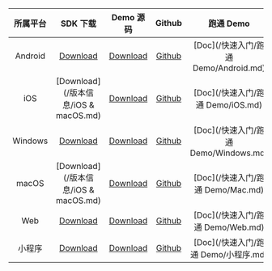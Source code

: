 
|所属平台| SDK 下载 | Demo 源码 | Github | 跑通 Demo| 集成 SDK|
|:-:|:-:|:-:|:-:|:-:|:-:|
|Android|[Download](/版本信息/Android.md)|<a href="https://demo.qcloudtiw.com/android/TICDemo.zip">Download</a>|[Github](https://github.com/tencentyun/TIC/tree/master)|[Doc](/快速入门/跑通 Demo/Android.md)|[Doc](/快速入门/集成 SDK/Android.md)|
|iOS|[Download](/版本信息/iOS & macOS.md)|<a href="https://demo.qcloudtiw.com/ios/TICDemo.zip">Download</a>|[Github](https://github.com/tencentyun/TIC/tree/master)|[Doc](/快速入门/跑通 Demo/iOS.md)|[Doc](/快速入门/集成 SDK/iOS.md)|
|Windows|[Download](/版本信息/Windows.md)|<a href="https://demo.qcloudtiw.com/win/src/tic_source.zip">Download</a>|[Github](https://github.com/tencentyun/TIC/tree/master)|[Doc](/快速入门/跑通 Demo/Windows.md)|[Doc](/快速入门/集成 SDK/Windows.md)|
|macOS|[Download](/版本信息/iOS & macOS.md)|<a href="https://demo.qcloudtiw.com/mac/src/TICDemo_Mac.zip">Download</a>|[Github](https://github.com/tencentyun/TIC/tree/master)|[Doc](/快速入门/跑通 Demo/Mac.md)|[Doc](/快速入门/集成 SDK/Mac.md)|
|Web|[Download](/版本信息/Web.md)|<a href="https://demo.qcloudtiw.com/web/latest/web-demo.zip">Download</a>|[Github](https://github.com/tencentyun/TIC/tree/master)|[Doc](/快速入门/跑通 Demo/Web.md)|[Doc](/快速入门/集成 SDK/Web.md)|
|小程序|[Download](/版本信息/小程序.md)|<a href="https://demo.qcloudtiw.com/wx/%E5%B0%8F%E7%A8%8B%E5%BA%8F-canvas.zip">Download</a>|[Github](https://github.com/tencentyun/TIC/tree/master)|[Doc](/快速入门/跑通 Demo/小程序.md)|[Doc](/快速入门/集成 SDK/小程序.md)|




